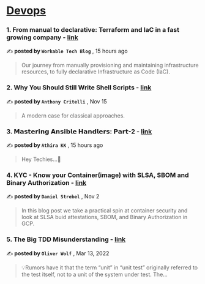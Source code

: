 
<h1><a href=https://medium.com/tag/devops/recommended target="_blank" rel="noopener noreferrer">Devops</a></h1>
<h3>1. From manual to declarative: Terraform and IaC in a fast growing company - <a href=https://medium.com/@workabletechblog/from-manual-to-declarative-our-journey-with-terraform-and-iac-c95e6778f3f0?source=tag_recommended_feed---------0-84----------devops----------206cc36e_0323_4e22_a1a1_dd62ca5fdc6a------- target="_blank" rel="noopener noreferrer">link</a></h3>

✍️ **posted by `Workable Tech Blog`** <date> , 15 hours ago</date>

<blockquote>Our journey from manually provisioning and maintaining infrastructure resources, to fully declarative Infrastructure as Code (IaC).</blockquote>

<h3>2. Why You Should Still Write Shell Scripts - <a href=https://medium.com/itnext/why-you-should-still-write-shell-scripts-0a24e9174ee5?source=tag_recommended_feed---------1-85----------devops----------206cc36e_0323_4e22_a1a1_dd62ca5fdc6a------- target="_blank" rel="noopener noreferrer">link</a></h3>

✍️ **posted by `Anthony Critelli`** <date> , Nov 15</date>

<blockquote>A modern case for classical approaches.</blockquote>

<h3>3. 𝗠𝗮𝘀𝘁𝗲𝗿𝗶𝗻𝗴 𝗔𝗻𝘀𝗶𝗯𝗹𝗲 𝗛𝗮𝗻𝗱𝗹𝗲𝗿𝘀: 𝗣𝗮𝗿𝘁-2 - <a href=https://medium.com/@athiralead/2-7ec3805148cf?source=tag_recommended_feed---------2-84----------devops----------206cc36e_0323_4e22_a1a1_dd62ca5fdc6a------- target="_blank" rel="noopener noreferrer">link</a></h3>

✍️ **posted by `Athira KK`** <date> , 15 hours ago</date>

<blockquote>Hey Techies…👋</blockquote>

<h3>4. KYC - Know your Container(image) with SLSA, SBOM and Binary Authorization - <a href=https://medium.com/google-cloud/kyc-know-your-container-image-with-slsa-sbom-and-binary-authorization-8bad35d9cbd0?source=tag_recommended_feed---------3-107----------devops----------206cc36e_0323_4e22_a1a1_dd62ca5fdc6a------- target="_blank" rel="noopener noreferrer">link</a></h3>

✍️ **posted by `Daniel Strebel`** <date> , Nov 2</date>

<blockquote>In this blog post we take a practical spin at container security and look at SLSA buid attestations, SBOM, and Binary Authorization in GCP.</blockquote>

<h3>5. The Big TDD Misunderstanding - <a href=https://medium.com/@wolfoliver/the-big-tdd-misunderstanding-8e22c2f1fc21?source=tag_recommended_feed---------4-85----------devops----------206cc36e_0323_4e22_a1a1_dd62ca5fdc6a------- target="_blank" rel="noopener noreferrer">link</a></h3>

✍️ **posted by `Oliver Wolf`** <date> , Mar 13, 2022</date>

<blockquote>💡Rumors have it that the term “unit” in “unit test” originally referred to the test itself, not to a unit of the system under test. The…</blockquote>

